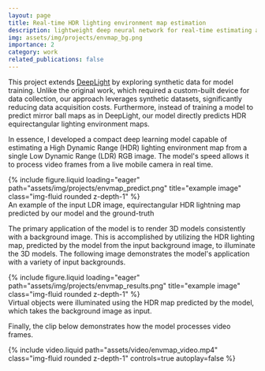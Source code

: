 ```yaml
---
layout: page
title: Real-time HDR lighting environment map estimation
description: lightweight deep neural network for real-time estimating a HDR lighting environment map from a single LDR input image
img: assets/img/projects/envmap_bg.png
importance: 2
category: work
related_publications: false
---
```


This project extends [DeepLight](https://arxiv.org/abs/1904.01175) by exploring synthetic data for model training. Unlike the original work, which required a custom-built device for data collection, our approach leverages synthetic datasets, significantly reducing data acquisition costs. Furthermore, instead of training a model to predict mirror ball maps as in DeepLight, our model directly predicts HDR equirectangular lighting environment maps.

In essence, I developed a compact deep learning model capable of estimating a High Dynamic Range (HDR) lighting environment map from a single Low Dynamic Range (LDR) RGB image. The model's speed allows it to process video frames from a live mobile camera in real time.

<div class="row">
    <div class="col-sm mt-3 mt-md-0">
        {% include figure.liquid loading="eager" path="assets/img/projects/envmap_predict.png" title="example image" class="img-fluid rounded z-depth-1" %}
    </div>
</div>
<div class="caption">
    An example of the input LDR image, equirectangular HDR lightning map predicted by our model and the ground-truth
</div>

The primary application of the model is to render 3D models consistently with a background image. This is accomplished by utilizing the HDR lighting map, predicted by the model from the input background image, to illuminate the 3D models. The following image demonstrates the model's application with a variety of input backgrounds.

<div class="row">
    <div class="col-sm mt-3 mt-md-0">
        {% include figure.liquid loading="eager" path="assets/img/projects/envmap_results.png" title="example image" class="img-fluid rounded z-depth-1" %}
    </div>
</div>
<div class="caption">
    Virtual objects were illuminated using the HDR map predicted by the model, which takes the background image as input.
</div>

Finally, the clip below demonstrates how the model processes video frames.

<div class="row">
    <div class="mx-auto mt-3 mt-md-0">
        {% include video.liquid path="assets/video/envmap_video.mp4" class="img-fluid rounded z-depth-1" controls=true autoplay=false %}
    </div>
</div>